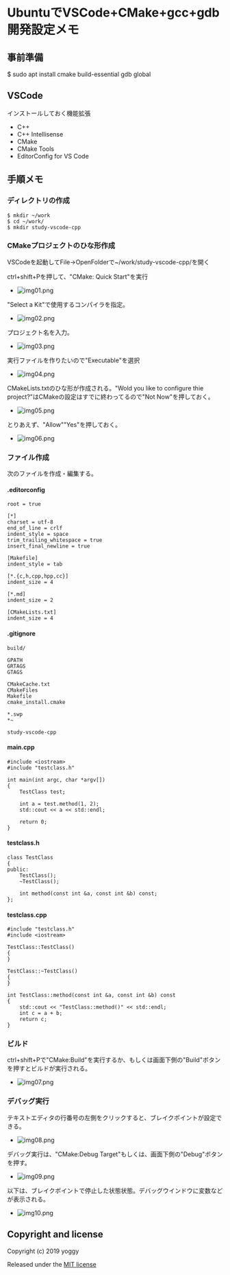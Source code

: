 # UbuntuでVSCode+CMake+gcc+gdb開発設定メモ
## 事前準備

  $ sudo apt install cmake build-essential gdb global

## VSCode
インストールしておく機能拡張

  - C++
  - C++ Intellisense
  - CMake
  - CMake Tools
  - EditorConfig for VS Code

## 手順メモ
### ディレクトリの作成

    $ mkdir ~/work
    $ cd ~/work/
    $ mkdir study-vscode-cpp

### CMakeプロジェクトのひな形作成
VSCodeを起動してFile→OpenFolderで~/work/study-vscode-cpp/を開く

ctrl+shift+Pを押して、"CMake: Quick Start"を実行

  - ![img01.png](images/img01.png)

"Select a Kit"で使用するコンパイラを指定。

  - ![img02.png](images/img02.png)

プロジェクト名を入力。

  - ![img03.png](images/img03.png)

実行ファイルを作りたいので"Executable"を選択

  - ![img04.png](images/img04.png)

CMakeLists.txtのひな形が作成される。"Wold you like to configure thie project?"はCMakeの設定はすでに終わってるので"Not Now"を押しておく。

  - ![img05.png](images/img05.png)

とりあえず、"Allow""Yes"を押しておく。

  - ![img06.png](images/img06.png)

### ファイル作成
次のファイルを作成・編集する。

#### .editorconfig
```
root = true

[*]
charset = utf-8
end_of_line = crlf
indent_style = space
trim_trailing_whitespace = true
insert_final_newline = true

[Makefile]
indent_style = tab

[*.{c,h,cpp,hpp,cc}]
indent_size = 4

[*.md]
indent_size = 2

[CMakeLists.txt]
indent_size = 4
```

#### .gitignore
```
build/

GPATH
GRTAGS
GTAGS

CMakeCache.txt
CMakeFiles
Makefile
cmake_install.cmake

*.swp
*~

study-vscode-cpp
```
#### main.cpp
```
#include <iostream>
#include "testclass.h"

int main(int argc, char *argv[])
{
    TestClass test;

    int a = test.method(1, 2);
    std::cout << a << std::endl;

    return 0;
}
```

#### testclass.h
```
class TestClass
{
public:
    TestClass();
    ~TestClass();

    int method(const int &a, const int &b) const;
};
```

#### testclass.cpp
```
#include "testclass.h"
#include <iostream>

TestClass::TestClass()
{
}

TestClass::~TestClass()
{
}

int TestClass::method(const int &a, const int &b) const
{
    std::cout << "TestClass::method()" << std::endl;
    int c = a + b;
    return c;
}
```

### ビルド
ctrl+shift+Pで"CMake:Build"を実行するか、もしくは画面下側の"Build"ボタンを押すとビルドが実行される。

  - ![img07.png](images/img07.png)

### デバッグ実行
テキストエディタの行番号の左側をクリックすると、ブレイクポイントが設定できる。

  - ![img08.png](images/img08.png)

デバッグ実行は、"CMake:Debug Target"もしくは、画面下側の"Debug"ボタンを押す。

  - ![img09.png](images/img09.png)

以下は、ブレイクポイントで停止した状態状態。デバッグウインドウに変数などが表示される。

  - ![img10.png](images/img10.png)

## Copyright and license
Copyright (c) 2019 yoggy

Released under the [MIT license](LICENSE.txt)


